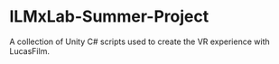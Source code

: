 # ILMxLab-Summer-Project
A collection of Unity C# scripts used to create the VR experience with LucasFilm.

